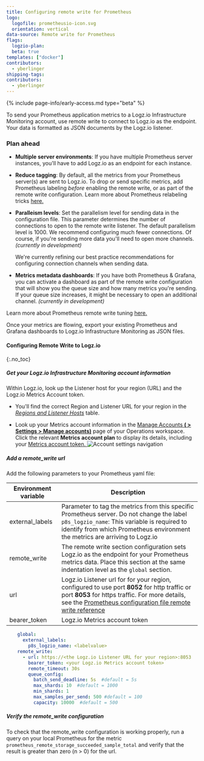 ```yaml
---
title: Configuring remote write for Prometheus 
logo:
  logofile: prometheusio-icon.svg
  orientation: vertical
data-source: Remote write for Prometheus
flags:
  logzio-plan:  
  beta: true
templates: ["docker"]
contributors:
  - yberlinger
shipping-tags:
contributors:
  - yberlinger
---
```


{% include page-info/early-access.md type="beta" %}

To send your Prometheus application metrics to a Logz.io Infrastructure Monitoring account, use remote write to connect to Logz.io as the endpoint. Your data is formatted as JSON documents by the Logz.io listener. 

### Plan ahead

* **Multiple server environments**: If you have multiple Prometheus server instances, you'll have to add Logz.io as an endpoint for each instance. 

* **Reduce tagging**: By default, all the metrics from your Prometheus server(s) are sent to Logz.io. To drop or send specific metrics, add Prometheus labeling _before_ enabling the remote write, or as part of the remote write configuration.  Learn more about Prometheus relabeling tricks [here.](https://medium.com/quiq-blog/prometheus-relabeling-tricks-6ae62c56cbda)


* **Paralleism levels**: Set the parallelism level for sending data in the configuration file. 
    This parameter determines the number of connections to open to the remote write listener.  The default parallelism level is 1000. We recommend configuring much fewer connections. Of course, if you're sending more data you'll need to open more channels. _(currently in development)_
    
    We're currently refining our best practice recommendations for configuring connection channels when sending data.

* **Metrics metadata dashboards**: If you have both Prometheus & Grafana, you can activate a dashboard as part of the remote write configuration that will show you the queue size and how many metrics you're sending. If your queue size increases, it might be necessary to open an additional channel. _(currently in development)_

Learn more about Prometheus remote write tuning [here.](https://prometheus.io/docs/practices/remote_write/) 

Once your metrics are flowing, export your existing Prometheus and Grafana dashboards to Logz.io Infrastructure Monitoring as JSON files.  

#### Configuring Remote Write to Logz.io

{:.no_toc}  

<div class="tasklist">

##### Get your Logz.io Infrastructure Monitoring account information
Within Logz.io, look up the Listener host for your region (URL) and the Logz.io Metrics Account token.

+ You'll find the correct Region and Listener URL for your region in the <a href ="{{site.baseurl}}/user-guide/accounts/account-region.html#available-regions" target="_blank">_Regions and Listener Hosts_</a> table. 

+ Look up your Metrics account information in the <a href ="https://app.logz.io/#/dashboard/settings/manage-accounts" target="_blank">Manage Accounts **(<i class="li li-gear"></i> > Settings > Manage accounts)**</a> page of your Operations workspace. Click the relevant **Metrics account plan** to display its details, including your <a href ="/user-guide/accounts/finding-your-metrics-account-token/" target="_blank">Metrics account token. </a> 
![Account settings navigation](https://dytvr9ot2sszz.cloudfront.net/logz-docs/grafana/p8s-account-token00.png)

##### Add a remote_write url
Add the following parameters to your Prometheus yaml file:

| Environment variable | Description |
|---|---|
| external_labels | Parameter to tag the metrics from this specific Prometheus server. Do not change the label `p8s_logzio_name`: This variable is required to identify from which Prometheus environment the metrics are arriving to Logz.io  |
| remote_write | The remote write section configuration sets Logz.io as the endpoint for your Prometheus metrics data. Place this section at the same indentation level as the `global` section. |
|url| Logz.io Listener url for for your region, configured to use port **8052** for http traffic or port **8053** for https traffic. For more details, see the [Prometheus configuration file remote write reference](https://prometheus.io/docs/prometheus/latest/configuration/configuration/#remote_write)|
|bearer_token| Logz.io Metrics account token|


```yaml
    global:
      external_labels:
        p8s_logzio_name: <labelvalue>
    remote_write:
      - url: https://<the Logz.io Listener URL for your region>:8053
        bearer_token: <your Logz.io Metrics account token> 
        remote_timeout: 30s
        queue_config:
          batch_send_deadline: 5s  #default = 5s
          max_shards: 10  #default = 1000
          min_shards: 1
          max_samples_per_send: 500 #default = 100
          capacity: 10000  #default = 500

```

   
##### Verify the remote_write configuration
To check that the remote_write configuration is working properly, run a query on your local Prometheus for the metric `prometheus_remote_storage_succeeded_sample_total` and verify that the result is greater than zero (n > 0) for the url. 

